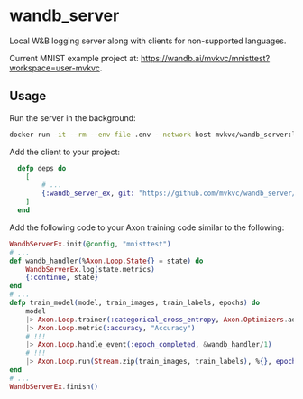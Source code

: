 # wandb_server

Local W&B logging server along with clients for non-supported languages. 

Current MNIST example project at: https://wandb.ai/mvkvc/mnisttest?workspace=user-mvkvc.

## Usage

Run the server in the background:

```bash
docker run -it --rm --env-file .env --network host mvkvc/wandb_server:latest
```

Add the client to your project:

```elixir
  defp deps do
    [
        # ...
        {:wandb_server_ex, git: "https://github.com/mvkvc/wandb_server/elixir"}
    ]
  end
```

Add the following code to your Axon training code similar to the following:

```elixir
WandbServerEx.init(@config, "mnisttest")
# ...
def wandb_handler(%Axon.Loop.State{} = state) do
    WandbServerEx.log(state.metrics)
    {:continue, state}
end
# ...
defp train_model(model, train_images, train_labels, epochs) do
    model
    |> Axon.Loop.trainer(:categorical_cross_entropy, Axon.Optimizers.adamw(@config.lr))
    |> Axon.Loop.metric(:accuracy, "Accuracy")
    # !!!
    |> Axon.Loop.handle_event(:epoch_completed, &wandb_handler/1)
    # !!!
    |> Axon.Loop.run(Stream.zip(train_images, train_labels), %{}, epochs: epochs, compiler: EXLA)
end
# ...
WandbServerEx.finish()
```
